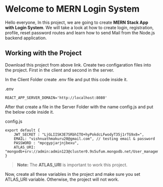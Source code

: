 # Welcome to MERN Login System

Hello everyone, In this project, we are going to create **MERN Stack App with Login System**. 
We will take a look at how to create login, registration, profile, reset password routes and learn
how to send Mail from the Node.js backend application.

## Working with the Project

Download this project from above link. Create two configaration files into the project.
First in the client and second in the server.

In the Client Folder create .env file and put this code inside it.

.env
```
REACT_APP_SERVER_DOMAIN='http://localhost:8080'
```


After that create a file in the Server Folder with the name config.js and put the below code inside it.

config.js
```
export default {
    JWT_SECRET : "LjGLIISK3E7SRbhITO+hyPokdcLFwodyT35j1rTG9x8=",
    EMAIL: "vishnuathmakuru20@gmail.com", // testing email & password
    PASSWORD : "mpcgypjarjnjbexu",
    ATLAS_URI: "mongodb+srv://admin:admin123@cluster0.9s5ufum.mongodb.net/User_management"
}
```

> **Note:** The **ATLAS_URI** is important to work this project.

Now, create all these variables in the project and make sure you set ATLAS_URI variable.
Otherwise, the project will not work.
